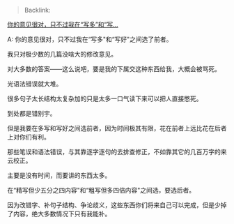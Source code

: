 > Backlink: 

[你的意见很对，只不过我在“写多”和“写…](https://www.zhihu.com/pin/1443259995869192192)

A: 你的意见很对，只不过我在“写多"和“写好"之间选了前者。

我只对极少数的几篇没啥大的修改意见。

对大多数的答案——这么说吧，要是我的下属交这种东西给我，大概会被骂死。

光语法错误就大堆。

很多句子太长结构太复杂加的只是太多一口气读下来可以把人直接憋死。

到处都是错别宇。

但是我要在多写和写好之间选前者，因为时间极其有限，花在前者上远比花在后者上对你们有利。

那些笔误和语法错误，与其靠逐字逐句的去排查修正，不如靠其它的几百万字的来云校正。

主要是没有时间，而要讲的东西太多。

在“精写但少五分之四内容"和“粗写但多四倍内容"之间选，要选后者。

因为改错字、补句子结构、争论歧义，这些东西你们将来自己可以完成，但是少掉了内容，绝大多数情况下只有我能补。
